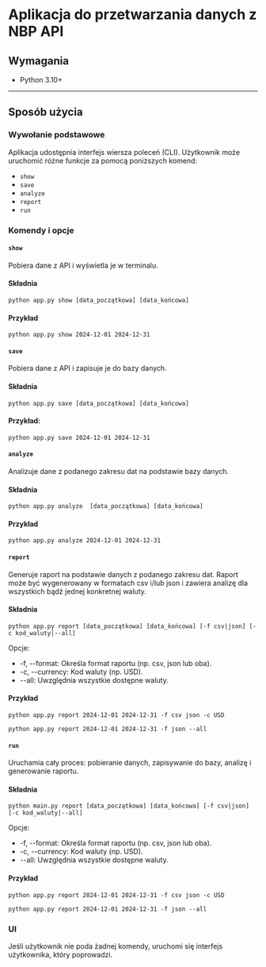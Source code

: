 # Aplikacja do przetwarzania danych z NBP API

## Wymagania
- Python 3.10+

---

## Sposób użycia

### Wywołanie podstawowe
Aplikacja udostępnia interfejs wiersza poleceń (CLI). Użytkownik może uruchomić różne funkcje za pomocą poniższych komend:
- ```show```
- ```save```
- ```analyze```
- ```report```
- ```run```

### Komendy i opcje
#### ```show```
Pobiera dane z API i wyświetla je w terminalu.
#### Składnia
```
python app.py show [data_początkowa] [data_końcowa]
```
#### Przykład
```
python app.py show 2024-12-01 2024-12-31
```

#### ```save```
Pobiera dane z API i zapisuje je do bazy danych.
#### Składnia
```
python app.py save [data_początkowa] [data_końcowa]
```
#### Przykład:
```
python app.py save 2024-12-01 2024-12-31
```

#### ```analyze```
Analizuje dane z podanego zakresu dat na podstawie bazy danych.
#### Składnia
```
python app.py analyze  [data_początkowa] [data_końcowa]
```
#### Przykład
```
python app.py analyze 2024-12-01 2024-12-31
```

#### ```report```
Generuje raport na podstawie danych z podanego zakresu dat. Raport może być wygenerowany w formatach csv i/lub json i zawiera analizę dla wszystkich bądź jednej konkretnej waluty.
#### Składnia
```
python app.py report [data_początkowa] [data_końcowa] [-f csv|json] [-c kod_waluty|--all]
```
Opcje:
- -f, --format: Określa format raportu (np. csv, json lub oba).
- -c, --currency: Kod waluty (np. USD).
- --all: Uwzględnia wszystkie dostępne waluty.
#### Przykład
```
python app.py report 2024-12-01 2024-12-31 -f csv json -c USD
```
```
python app.py report 2024-12-01 2024-12-31 -f json --all
```

#### ```run```
Uruchamia cały proces: pobieranie danych, zapisywanie do bazy, analizę i generowanie raportu.
#### Składnia
```
python main.py report [data_początkowa] [data_końcowa] [-f csv|json] [-c kod_waluty|--all]
```
Opcje:
- -f, --format: Określa format raportu (np. csv, json lub oba).
- -c, --currency: Kod waluty (np. USD).
- --all: Uwzględnia wszystkie dostępne waluty.
#### Przykład
```
python app.py report 2024-12-01 2024-12-31 -f csv json -c USD
```
```
python app.py report 2024-12-01 2024-12-31 -f json --all
```

### UI
Jeśli użytkownik nie poda żadnej komendy, uruchomi się interfejs użytkownika, który poprowadzi.
